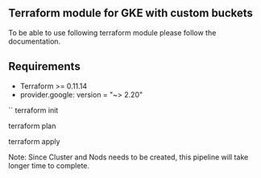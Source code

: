 ## Terraform module for GKE with custom buckets

To be able to use following terraform module please follow the documentation. 


## Requirements

* Terraform >= 0.11.14
* provider.google: version = "~> 2.20"

``
terraform init

terraform plan

terraform apply 


Note: Since Cluster and Nods needs to be created, this pipeline will take longer time to complete.
